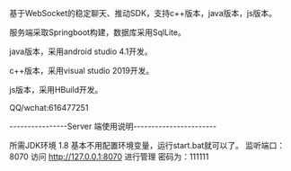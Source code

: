 基于WebSocket的稳定聊天、推动SDK，支持c++版本，java版本，js版本。

服务端采取Springboot构建，数据库采用SqlLite。

java版本，采用android studio 4.1开发。

c++版本，采用visual studio 2019开发。

js版本，采用HBuild开发。

QQ/wchat:616477251

----------------Server 端使用说明-----------------------

所需JDK环境 1.8
基本不用配置环境变量，运行start.bat就可以了。
监听端口：8070
访问 http://127.0.0.1:8070 进行管理 密码为：111111
